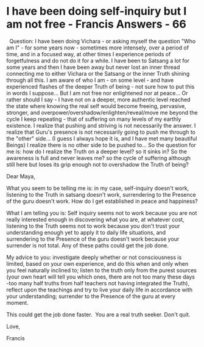 # I have been doing self-inquiry but I am not free - Francis Answers - 66

&nbsp;
Question: I have been doing Vichara - or asking myself the question &quot;Who am I&quot; - for some years now - sometimes more intensely, over a period of time, and in a focused way, at other times I experience periods of forgetfulness and do not do it for a while. I have been to Satsang a lot for some years and then I have been away but never lost an inner thread connecting me to either Vichara or the Satsang or the inner Truth shining through all this. I am aware of who I am - on some level - and have experienced flashes of the deeper Truth of being - not sure how to put this in words I suppose... But I am not free nor enlightened nor at peace... Or rather should I say - I have not on a deeper, more authentic level reached the state where knowing the real self would become freeing, pervasive, stronger, and overpower/overshadow/enlighten/reveal/move me beyond the cycle I keep repeating - that of suffering on many levels of my earthly existence. I realize that pushing and striving is not necessarily the answer. I realize that Guru's presence is not necessarily going to push me through to the &quot;other&quot; side... (I guess I always hope it is, and I have met many beautiful Beings) I realize there is no other side to be pushed to... So the question for me is: how do I realize the Truth on a deeper level? so it sinks in? So the awareness is full and never leaves me? so the cycle of suffering although still here but loses its grip enough not to overshadow the Truth of being?


Dear Maya,

What you seem to be telling me is: in my case, self-inquiry doesn't work, listening to the Truth in satsang doesn't work, surrendering to the Presence of the guru doesn't work. How do I get established in peace and happiness?

What I am telling you is: Self inquiry seems not to work because you are not really interested enough in discovering what you are, at whatever cost, listening to the Truth seems not to work because you don't trust your understanding enough yet to apply it to daily life situations, and surrendering to the Presence of the guru doesn't work because your surrender is not total. Any of these paths could get the job done.

My advice to you: investigate deeply whether or not consciousness is limited, based on your own experience, and do this&nbsp;when and only when you feel naturally inclined to; listen to the truth only from the purest sources (your own heart will tell you which ones, there are not too many these days -too many half truths from half teachers not having integrated the Truth), reflect upon the teachings and try to live your daily life in accordance with your understanding; surrender to the Presence of the guru at every moment.

This could get the job done faster. &nbsp;You are a real truth seeker. Don't quit.

Love,

Francis&nbsp;



  







